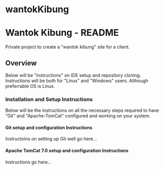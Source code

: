 wantokKibung
============
# Wantok Kibung - README
Private project to create a "wantok kibung" site for a client.

## Overview
Below will be "instructions" on IDE setup and repository cloning. Instructions will be both for "Linux" and "Windows" users. Although preferrable OS is Linux.

### Installation and Setup Instructions
Below will be the instructions on all the necessary steps required to have "Git" and "Apache-TomCat" configured and working on your system.

#### Git setup and configuration Instructions
Instructoins on setting up Git well go here...

#### Apache TomCat 7.0 setup and configuration Instructions
Instructions go here...
